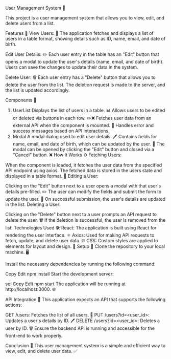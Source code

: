 User Management System 🚀

This project is a user management system that allows you to view, edit, and delete users from a list.

Features 🎯
View Users: 👀 The application fetches and displays a list of users in a table format, showing details such as ID, name, email, and date of birth.

Edit User Details: ✏️ Each user entry in the table has an "Edit" button that opens a modal to update the user's details (name, email, and date of birth). Users can save the changes to update their data in the system.

Delete User: 🗑️ Each user entry has a "Delete" button that allows you to delete the user from the list. The deletion request is made to the server, and the list is updated accordingly.

Components 🧩
1. UserList
Displays the list of users in a table. 📊
Allows users to be edited or deleted via buttons in each row. ✏️❌
Fetches user data from an external API when the component is mounted. 🔄
Handles error and success messages based on API interactions.
2. Modal
A modal dialog used to edit user details. 🖊️
Contains fields for name, email, and date of birth, which can be updated by the user. 📅
The modal can be opened by clicking the "Edit" button and closed via a "Cancel" button. ❌
How It Works ⚙️
Fetching Users:

When the component is loaded, it fetches the user data from the specified API endpoint using axios. The fetched data is stored in the users state and displayed in a table format. 🔄
Editing a User:

Clicking on the "Edit" button next to a user opens a modal with that user's details pre-filled. ✏️
The user can modify the fields and submit the form to update the user. 💾
On successful submission, the user's details are updated in the list.
Deleting a User:

Clicking on the "Delete" button next to a user prompts an API request to delete the user. 🗑️
If the deletion is successful, the user is removed from the list.
Technologies Used 🛠️
React: The application is built using React for rendering the user interface. ⚛️
Axios: Used for making API requests to fetch, update, and delete user data. 🌐
CSS: Custom styles are applied to elements for layout and design. 🎨
Setup 🏁
Clone the repository to your local machine. 🖥️

Install the necessary dependencies by running the following command:

Copy
Edit
npm install
Start the development server:

sql
Copy
Edit
npm start
The application will be running at http://localhost:3000. 🌐

API Integration 🔌
This application expects an API that supports the following actions:

GET /users: Fetches the list of all users. 📡
PUT /users?id=<user_id>: Updates a user's details by ID. 🖊️
DELETE /users?id=<user_id>: Deletes a user by ID. 🗑️
Ensure the backend API is running and accessible for the front-end to work properly.

Conclusion 🎉
This user management system is a simple and efficient way to view, edit, and delete user data. ✅
